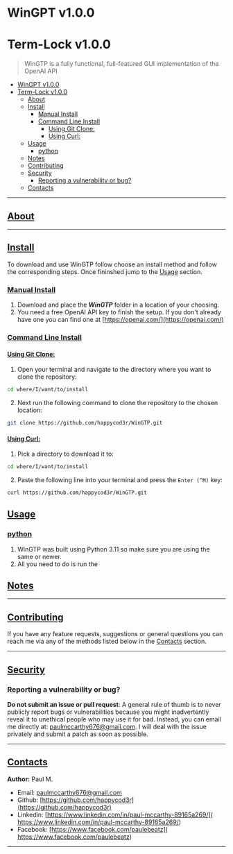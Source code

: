 # WinGPT v1.0.0

# Term-Lock v1.0.0

> WinGTP is a fully functional, full-featured GUI implementation of the OpenAI API

- [WinGPT v1.0.0](#wingpt-v100)
- [Term-Lock v1.0.0](#term-lock-v100)
  - [About](#about)
  - [Install](#install)
    - [Manual Install](#manual-install)
    - [Command Line Install](#command-line-install)
      - [Using Git Clone:](#using-git-clone)
      - [Using Curl:](#using-curl)
  - [Usage](#usage)
    - [python](#python)
  - [Notes](#notes)
  - [Contributing](#contributing)
  - [Security](#security)
    - [Reporting a vulnerability or bug?](#reporting-a-vulnerability-or-bug)
  - [Contacts](#contacts)

---

## [About](#about)



---

## [Install](#install)

To download and use WinGTP follow choose an install method and follow the corresponding steps. Once fininshed jump to the [Usage](#usage) section.

### [Manual Install](#manual_install) 

1. Download and place the ***WinGTP*** folder in a location of your choosing.
2. You need a free OpenAI API key to finish the setup. If you don't already have 
one you can find one at [https://openai.com/](https://openai.com/) 

### [Command Line Install](#command_line_install)

#### [Using Git Clone:](#git_clone)

1) Open your terminal and navigate to the directory where you want to clone the repository: 

```bash
cd where/I/want/to/install
```

2) Next run the following command to clone the repository to the chosen location:
```bash
git clone https://github.com/happycod3r/WinGTP.git
```

#### [Using Curl:](#curl)

1) Pick a directory to download it to:
```bash
cd where/I/want/to/install
```

2) Paste the following line into your terminal and press the `Enter (^M)` key:
```bash
curl https://github.com/happycod3r/WinGTP.git
```

## [Usage](#usage)

### [python](#python)

1) WinGTP was built using Python 3.11 so make sure you are using the same or newer.
2) All you need to do is run the 

## [Notes](#notes) 


---

## [Contributing](#contributing)

If you have any feature requests, suggestions or general questions you can reach me via any of the methods listed below in the [Contacts](#contacts) section.

---

## [Security](#security)

### Reporting a vulnerability or bug?

**Do not submit an issue or pull request**: A general rule of thumb is to never publicly report bugs or vulnerabilities because you might inadvertently reveal it to unethical people who may use it for bad. Instead, you can email me directly at: [paulmccarthy676@gmail.com](mailto:paulmccarthy676@gmail.com). I will deal with the issue privately and submit a patch as soon as possible.

---

## [Contacts](#contacts)

**Author:** Paul M.

* Email: [paulmccarthy676@gmail.com](mailto:paulmccarthy676@gmail.com)
* Github: [https://github.com/happycod3r](https://github.com/happycod3r)
* Linkedin: [https://www.linkedin.com/in/paul-mccarthy-89165a269/]( https://www.linkedin.com/in/paul-mccarthy-89165a269/)
* Facebook: [https://www.facebook.com/paulebeatz]( https://www.facebook.com/paulebeatz)

---

